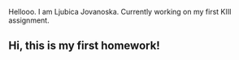 Hellooo. I am Ljubica Jovanoska. Currently working on my first KIII assignment.
## Hi, this is my first homework!
